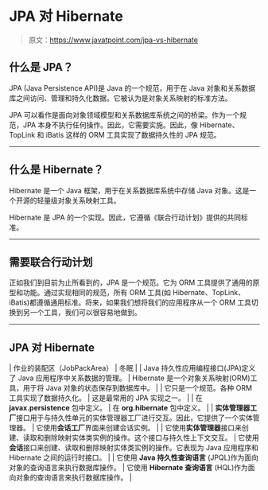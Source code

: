 # JPA 对 Hibernate

> 原文：<https://www.javatpoint.com/jpa-vs-hibernate>

## 什么是 JPA？

JPA (Java Persistence API)是 Java 的一个规范，用于在 Java 对象和关系数据库之间访问、管理和持久化数据。它被认为是对象关系映射的标准方法。

JPA 可以看作是面向对象领域模型和关系数据库系统之间的桥梁。作为一个规范，JPA 本身不执行任何操作。因此，它需要实施。因此，像 Hibernate、TopLink 和 iBatis 这样的 ORM 工具实现了数据持久性的 JPA 规范。

* * *

## 什么是 Hibernate？

Hibernate 是一个 Java 框架，用于在关系数据库系统中存储 Java 对象。这是一个开源的轻量级对象关系映射工具。

Hibernate 是 JPA 的一个实现。因此，它遵循《联合行动计划》提供的共同标准。

* * *

## 需要联合行动计划

正如我们到目前为止所看到的，JPA 是一个规范。它为 ORM 工具提供了通用的原型和功能。通过实现相同的规范，所有 ORM 工具(如 Hibernate、TopLink、iBatis)都遵循通用标准。将来，如果我们想将我们的应用程序从一个 ORM 工具切换到另一个工具，我们可以很容易地做到。

* * *

## JPA 对 Hibernate

| 作业的装配区（JobPackArea） | 冬眠 |
| Java 持久性应用编程接口(JPA)定义了 Java 应用程序中关系数据的管理。 | Hibernate 是一个对象关系映射(ORM)工具，用于将 Java 对象的状态保存到数据库中。 |
| 它只是一个规范。各种 ORM 工具实现了数据持久化。 | 这是最常用的 JPA 实现之一。 |
| 在 **javax.persistence** 包中定义。 | 在 **org.hibernate** 包中定义。 |
| **实体管理器工厂**接口用于与持久性单元的实体管理器工厂进行交互。因此，它提供了一个实体管理器。 | 它使用**会话工厂**界面来创建会话实例。 |
| 它使用**实体管理器**接口来创建、读取和删除映射实体类实例的操作。这个接口与持久性上下文交互。 | 它使用**会话**接口来创建、读取和删除映射实体类实例的操作。它表现为 Java 应用程序和 Hibernate 之间的运行时接口。 |
| 它使用 **Java 持久性查询语言** (JPQL)作为面向对象的查询语言来执行数据库操作。 | 它使用 **Hibernate 查询语言** (HQL)作为面向对象的查询语言来执行数据库操作。 |